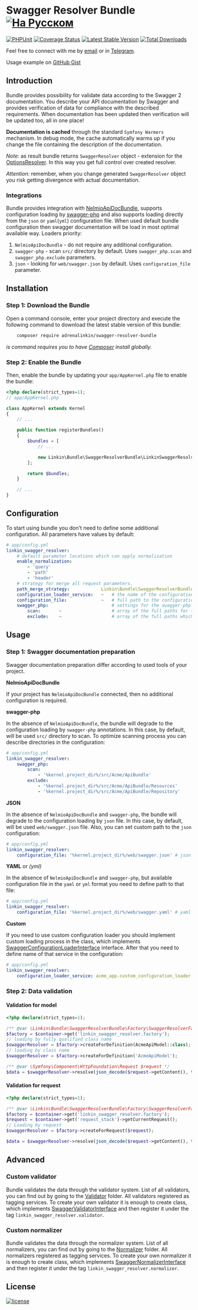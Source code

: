 Swagger Resolver Bundle [![На Русском](https://img.shields.io/badge/Перейти_на-Русский-green.svg?style=flat-square)](./README.RU.md)
=======================

[![PHPUnit](https://github.com/adrenalinkin/swagger-resolver-bundle/workflows/UnitTests/badge.svg)](https://github.com/adrenalinkin/swagger-resolver-bundle/actions/workflows/unit-tests.yml)
[![Coverage Status](https://coveralls.io/repos/github/adrenalinkin/swagger-resolver-bundle/badge.svg?branch=master)](https://coveralls.io/github/adrenalinkin/swagger-resolver-bundle?branch=master)
[![Latest Stable Version](https://poser.pugx.org/adrenalinkin/swagger-resolver-bundle/v/stable)](https://packagist.org/packages/adrenalinkin/swagger-resolver-bundle)
[![Total Downloads](https://poser.pugx.org/adrenalinkin/swagger-resolver-bundle/downloads)](https://packagist.org/packages/adrenalinkin/swagger-resolver-bundle)

Feel free to connect with me by [email](mailto:adrenalinkin@gmail.com)
or in [Telegram](https://t.me/adrenaL1nkin).

Usage example on [GitHub Gist](https://gist.github.com/adrenalinkin/f5cddf1afea865a3b91ac078a1cb8337#file-instruction-md)

Introduction
------------

Bundle provides possibility for validate data according to the Swagger 2 documentation.
You describe your API documentation by Swagger and provides verification of data for compliance
with the described requirements.
When documentation has been updated then verification will be updated too, all in one place!

**Documentation is cached** through the standard `Symfony Warmers` mechanism.
In debug mode, the cache automatically warms up if you change the file containing the description of the documentation.

*Note:* as result bundle returns `SwaggerResolver` object - extension for the
[OptionsResolver](https://github.com/symfony/options-resolver).
In this way you get full control over created resolver.

*Attention:* remember, when you change generated `SwaggerResolver` object you risk getting
divergence with actual documentation.

### Integrations

Bundle provides integration with [NelmioApiDocBundle](https://github.com/nelmio/NelmioApiDocBundle),
supports configuration loading by [swagger-php](https://github.com/zircote/swagger-php) and also supports
loading directly from the `json` or `yaml`(`yml`) configuration file.
When used default bundle configuration then swagger documentation will be load in most optimal available way.
Loaders priority:
1. `NelmioApiDocBundle` - do not require any additional configuration.
2. `swagger-php` - scan `src/` directory by default. Uses `swagger_php.scan` and `swagger_php.exclude` parameters.
3. `json` - looking for `web/swagger.json` by default. Uses `configuration_file` parameter.

Installation
-----------

### Step 1: Download the Bundle

Open a command console, enter your project directory and execute the following command to download
the latest stable version of this bundle:
```bash
    composer require adrenalinkin/swagger-resolver-bundle
```
*is command requires you to have [Composer](https://getcomposer.org) install globally.*

### Step 2: Enable the Bundle

Then, enable the bundle by updating your `app/AppKernel.php` file to enable the bundle:

```php
<?php declare(strict_types=1);
// app/AppKernel.php

class AppKernel extends Kernel
{
    // ...

    public function registerBundles()
    {
        $bundles = [
            // ...

            new Linkin\Bundle\SwaggerResolverBundle\LinkinSwaggerResolverBundle(),
        ];

        return $bundles;
    }

    // ...
}
```

Configuration
------------

To start using bundle you don't need to define some additional configuration.
All parameters have values by default:

```yaml
# app/config.yml
linkin_swagger_resolver:
    # default parameter locations which can apply normalization
    enable_normalization:
        - 'query'
        - 'path'
        - 'header'
    # strategy for merge all request parameters.
    path_merge_strategy:            Linkin\Bundle\SwaggerResolverBundle\Merger\Strategy\StrictMergeStrategy
    configuration_loader_service:   ~   # the name of the configuration loader service
    configuration_file:             ~   # full path to the configuration file
    swagger_php:                        # settings for the swagger-php
        scan:       ~                   # array of the full paths for the annotations scan
        exclude:    ~                   # array of the full paths which should be excluded
```

Usage
-----

### Step 1: Swagger documentation preparation

Swagger documentation preparation differ according to used tools of your project.

**NelmioApiDocBundle**

If your project has `NelmioApiDocBundle` connected, then no additional configuration is required.

**swagger-php**

In the absence of `NelmioApiDocBundle`, the bundle will degrade to the configuration
loading by `swagger-php` annotations. In this case, by default, will be used `src/` directory to scan.
To optimize scanning process you can describe directories in the configuration:

```yaml
# app/config.yml
linkin_swagger_resolver:
    swagger_php:
        scan:
            - '%kernel.project_dir%/src/Acme/ApiBundle'
        exclude:
            - '%kernel.project_dir%/src/Acme/ApiBundle/Resources'
            - '%kernel.project_dir%/src/Acme/ApiBundle/Repository'
```

**JSON**

In the absence of `NelmioApiDocBundle` and `swagger-php`, the bundle will degrade to the configuration
loading by `json` file. In this case, by default, will be used `web/swagger.json` file.
Also, you can set custom path to the `json` configuration:

```yaml
# app/config.yml
linkin_swagger_resolver:
    configuration_file: '%kernel.project_dir%/web/swagger.json' # json extension is required
```

**YAML** or *(yml)*

In the absence of `NelmioApiDocBundle` and `swagger-php`, but available
configuration file in the `yaml` or `yml` format you need to define path to that file:

```yaml
# app/config.yml
linkin_swagger_resolver:
    configuration_file: '%kernel.project_dir%/web/swagger.yaml' # yaml or yml extension is required
```

**Custom**

If you need to use custom configuration loader you should implement custom loading process in the class, which
implements [SwaggerConfigurationLoaderInterface](./Loader/SwaggerConfigurationLoaderInterface.php) interface.
After that you need to define name of that service in the configuration:

```yaml
# app/config.yml
linkin_swagger_resolver:
    configuration_loader_service: acme_app.custom_configuration_loader
```

### Step 2: Data validation

#### Validation for model

```php
<?php declare(strict_types=1);

/** @var \Linkin\Bundle\SwaggerResolverBundle\Factory\SwaggerResolverFactory $factory */
$factory = $container->get('linkin_swagger_resolver.factory');
// loading by fully qualified class name
$swaggerResolver = $factory->createForDefinition(AcmeApiModel::class);
// loading by class name
$swaggerResolver = $factory->createForDefinition('AcmeApiModel');

/** @var \Symfony\Component\HttpFoundation\Request $request */
$data = $swaggerResolver->resolve(json_decode($request->getContent(), true));
```

#### Validation for request

```php
<?php declare(strict_types=1);

/** @var \Linkin\Bundle\SwaggerResolverBundle\Factory\SwaggerResolverFactory $factory */
$factory = $container->get('linkin_swagger_resolver.factory');
$request = $container->get('request_stack')->getCurrentRequest();
// Loading by request
$swaggerResolver = $factory->createForRequest($request);

$data = $swaggerResolver->resolve(json_decode($request->getContent(), true));
```

Advanced
--------

### Custom validator

Bundle validates the data through the validator system.
List of all validators, you can find out by going to the [Validator](./Validator) folder.
All validators registered as tagging services. To create your own validator it is enough to create class,
which implements [SwaggerValidatorInterface](./Validator/SwaggerValidatorInterface.php) and then
register it under the tag `linkin_swagger_resolver.validator`.

### Custom normalizer

Bundle validates the data through the normalizer system.
List of all normalizers, you can find out by going to the [Normalizer](./Normalizer) folder.
All normalizers registered as tagging services. To create your own normalizer it is enough to create class,
which implements [SwaggerNormalizerInterface](./Normalizer/SwaggerNormalizerInterface.php) and then
register it under the tag `linkin_swagger_resolver.normalizer`.

License
-------

[![license](https://img.shields.io/badge/License-MIT-green.svg?style=flat-square)](./LICENSE)

